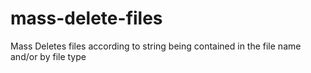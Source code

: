 # mass-delete-files
Mass Deletes files according to string being contained in the file name and/or by file type
